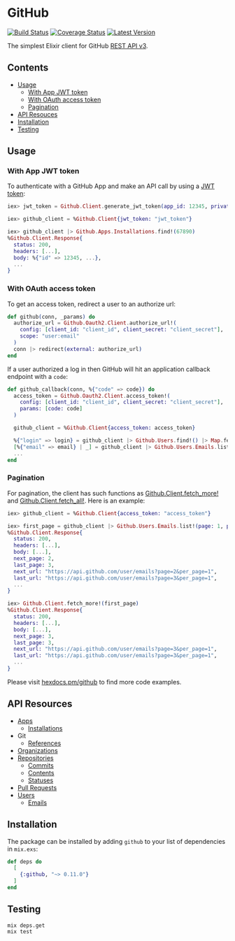 # GitHub

[![Build Status](https://img.shields.io/travis/WorkflowCI/github.svg)](https://travis-ci.org/WorkflowCI/github)
[![Coverage Status](https://coveralls.io/repos/github/WorkflowCI/github/badge.svg)](https://coveralls.io/github/WorkflowCI/github)
[![Latest Version](https://img.shields.io/hexpm/v/github.svg)](https://hex.pm/packages/github)

The simplest Elixir client for GitHub [REST API v3](https://developer.github.com/v3/).

## Contents

* [Usage](#usage)
  * [With App JWT token](#with-app-jwt-token)
  * [With OAuth access token](#with-oauth-access-token)
  * [Pagination](#pagination)
* [API Resouces](#api-resources)
* [Installation](#installation)
* [Testing](#testing)

## Usage

### With App JWT token

To authenticate with a GitHub App and make an API call by using a [JWT token](https://developer.github.com/apps/building-github-apps/authenticating-with-github-apps/):

```elixir
iex> jwt_token = Github.Client.generate_jwt_token(app_id: 12345, private_key_filepath: "app.pem")

iex> github_client = %Github.Client{jwt_token: "jwt_token"}

iex> github_client |> Github.Apps.Installations.find!(67890)
%Github.Client.Response{
  status: 200,
  headers: [...],
  body: %{"id" => 12345, ...},
  ...
}
```

### With OAuth access token

To get an access token, redirect a user to an authorize url:

```elixir
def github(conn, _params) do
  authorize_url = Github.Oauth2.Client.authorize_url!(
    config: [client_id: "client_id", client_secret: "client_secret"],
    scope: "user:email"
  )
  conn |> redirect(external: authorize_url)
end
```

If a user authorized a log in then GitHub will hit an application callback endpoint with a `code`:

```elixir
def github_callback(conn, %{"code" => code}) do
  access_token = Github.Oauth2.Client.access_token!(
    config: [client_id: "client_id", client_secret: "client_secret"],
    params: [code: code]
  )

  github_client = %Github.Client{access_token: access_token}

  %{"login" => login} = github_client |> Github.Users.find!() |> Map.fetch!(:body)
  [%{"email" => email} | _] = github_client |> Github.Users.Emails.list!() |> Map.fetch!(:body)
  ...
end
```

### Pagination

For pagination, the client has such functions as [Github.Client.fetch_more!](https://hexdocs.pm/github/Github.Client.html#fetch_more!/1) and [Github.Client.fetch_all!](https://hexdocs.pm/github/Github.Client.html#fetch_all!/1). Here is an example:

```elixir
iex> github_client = %Github.Client{access_token: "access_token"}

iex> first_page = github_client |> Github.Users.Emails.list!(page: 1, per_page: 1)
%Github.Client.Response{
  status: 200,
  headers: [...],
  body: [...],
  next_page: 2,
  last_page: 3,
  next_url: "https://api.github.com/user/emails?page=2&per_page=1",
  last_url: "https://api.github.com/user/emails?page=3&per_page=1",
  ...
}

iex> Github.Client.fetch_more!(first_page)
%Github.Client.Response{
  status: 200,
  headers: [...],
  body: [...],
  next_page: 3,
  last_page: 3,
  next_url: "https://api.github.com/user/emails?page=3&per_page=1",
  last_url: "https://api.github.com/user/emails?page=3&per_page=1",
  ...
}
```

Please visit [hexdocs.pm/github](https://hexdocs.pm/github/api-reference.html) to find more code examples.

## API Resources

* [Apps](https://hexdocs.pm/github/Github.Apps.html)
  * [Installations](https://hexdocs.pm/github/Github.Apps.Installations.html)
* Git
  * [References](https://hexdocs.pm/github/Github.Git.Refs.html)
* [Organizations](https://hexdocs.pm/github/Github.Orgs.html)
* [Repositories](https://hexdocs.pm/github/Github.Repos.html)
  * [Commits](https://hexdocs.pm/github/Github.Repos.Commits.html)
  * [Contents](https://hexdocs.pm/github/Github.Repos.Contents.html)
  * [Statuses](https://hexdocs.pm/github/Github.Repos.Statuses.html)
* [Pull Requests](https://hexdocs.pm/github/Github.Pulls.html)
* [Users](https://hexdocs.pm/github/Github.Users.html)
  * [Emails](https://hexdocs.pm/github/Github.Users.Emails.html)

## Installation

The package can be installed by adding `github` to your list of dependencies in `mix.exs`:

```elixir
def deps do
  [
    {:github, "~> 0.11.0"}
  ]
end
```

## Testing

```
mix deps.get
mix test
```
